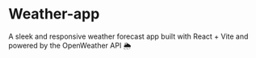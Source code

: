 # Weather-app
A sleek and responsive weather forecast app built with React + Vite and powered by the OpenWeather API 🌦️
